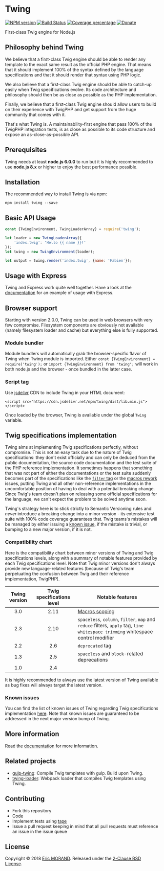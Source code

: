 # Twing
[![NPM version][npm-image]][npm-url] [![Build Status][travis-image]][travis-url] [![Coverage percentage][coveralls-image]][coveralls-url] [![Donate][donate-image]][donate-url]

First-class Twig engine for Node.js

## Philosophy behind Twing

We believe that a first-class Twig engine should be able to render any template to the exact same result as the official PHP engine. That means that it should implement 100% of the syntax defined by the language specifications and that it should render that syntax using PHP logic.

We also believe that a first-class Twig engine should be able to catch-up easily when Twig specifications evolve. Its code architecture and philosophy should then be as close as possible as the PHP implementation.

Finally, we believe that a first-class Twig engine should allow users to build on their experience with TwigPHP and get support from the huge community that comes with it.

That's what Twing is. A maintainability-first engine that pass 100% of the TwigPHP integration tests, is as close as possible to its code structure and expose an as-close-as-possible API.

## Prerequisites

Twing needs at least **node.js 6.0.0** to run but it is highly recommended to use **node.js 8.x** or higher to enjoy the best performance possible.

## Installation

The recommended way to install Twing is via npm:

`npm install twing --save`

## Basic API Usage

```js
const {TwingEnvironment, TwingLoaderArray} = require('twing');

let loader = new TwingLoaderArray({
    'index.twig': 'Hello {{ name }}!'
});
let twing = new TwingEnvironment(loader);

let output = twing.render('index.twig', {name: 'Fabien'});
```

## Usage with Express

Twing and Express work quite well together. Have a look at the [documentation](http://ericmorand.github.io/twing/intro.html#real-world-example-using-express) for an example of usage with Express.

## Browser support

Starting with version 2.0.0, Twing can be used in web browsers with very few compromise. Filesystem components are obviously not available (namely filesystem loader and cache) but everything else is fully supported.

### Module bundler

Module bundlers will automatically grab the browser-specific flavor of Twing when Twing module is imported. Either `const {TwingEnvironment} = require('twing');` or `import {TwingEnvironment} from 'twing';` will work in both node.js and the browser - once bundled in the latter case.

### Script tag

Use [jsdelivr](https://www.jsdelivr.com/) CDN to include Twing in your HTML document:

`<script src="https://cdn.jsdelivr.net/npm/twing/dist/lib.min.js"></script>`

Once loaded by the browser, Twing is available under the global `Twing` variable.

## Twig specifications implementation

Twing aims at implementing Twig specifications perfectly, without compromise. This is not an easy task due to the nature of Twig specifications: they don't exist officially and can only be deduced from the public documentation, the source code documentation and the test suite of the PHP reference implementation. It sometimes happens that something that was not part of either the documentations or the test suite suddenly becomes part of the specifications like the [`filter` tag](https://github.com/twigphp/Twig/issues/3091) or the [macros rework](https://github.com/twigphp/Twig/issues/3090) issues, putting Twing and all other non-reference implementations in the uncomfortable position of having to deal with a potential breaking change. Since Twig's team doesn't plan on releasing some official specifications for the language, we can't expect the problem to be solved anytime soon.

Twing's strategy here is to stick strictly to Semantic Versioning rules and *never* introduce a breaking change into a minor version - its extensive test suite with 100% code coverage guarantees that. Twig teams's mistakes will be managed by either issuing a [known issue](#known-issues), if the mistake is trivial, or bumping to a new major version, if it is not.

### Compatibility chart

Here is the compatibility chart between minor versions of Twing and Twig specifications levels, along with a summary of notable features provided by each Twig specifications level. Note that Twig minor versions don't always provide new language-related features (because of Twig's team perpetuating the confusion between Twig and their reference implementation, TwigPHP).

|Twing version|Twig specifications level|Notable features|
|:---:|:---:|---|
|3.0|2.11|[Macros scoping](https://twig.symfony.com/doc/2.x/tags/macro.html#macros-scoping)|
|2.3|2.10|`spaceless`, `column`, `filter`, `map` and `reduce` filters, `apply` tag, `line whitespace trimming` whitespace control modifier|
|2.2|2.6|`deprecated` tag|
|1.3|2.5|`spaceless` and `block`-related deprecations|
|1.0|2.4|   |

It is highly recommended to always use the latest version of Twing available as bug fixes will always target the latest version.

### Known issues

You can find the list of known issues of Twing regarding Twig specifications implementation [here](http://ericmorand.github.io/twing/known_issues). Note that known issues are guaranteed to be addressed in the next major version bump of Twing.

## More information

Read the [documentation](http://ericmorand.github.io/twing) for more information.

## Related projects

* [gulp-twing](https://www.npmjs.com/package/gulp-twing): Compile Twig templates with gulp. Build upon Twing.
* [twing-loader](https://www.npmjs.com/package/twing-loader): Webpack loader that compiles Twig templates using Twing.

## Contributing

* Fork this repository
* Code
* Implement tests using [tape](https://github.com/substack/tape)
* Issue a pull request keeping in mind that all pull requests must reference an issue in the issue queue

## License

Copyright © 2018 [Eric MORAND](https://github.com/ericmorand). Released under the [2-Clause BSD License](https://github.com/ericmorand/twing/blob/master/LICENSE).

[npm-image]: https://badge.fury.io/js/twing.svg
[npm-url]: https://npmjs.org/package/twing
[travis-image]: https://travis-ci.org/ericmorand/twing.svg?branch=master
[travis-url]: https://travis-ci.org/ericmorand/twing
[coveralls-image]: https://coveralls.io/repos/github/ericmorand/twing/badge.svg
[coveralls-url]: https://coveralls.io/github/ericmorand/twing
[donate-image]: https://img.shields.io/badge/Donate-PayPal-green.svg
[donate-url]: https://www.paypal.com/cgi-bin/webscr?cmd=_s-xclick&hosted_button_id=7YZU3L2JL2KJA

